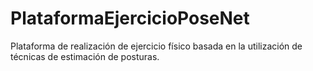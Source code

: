 # PlataformaEjercicioPoseNet
Plataforma de realización de ejercicio físico basada en la utilización de técnicas de estimación de posturas.
